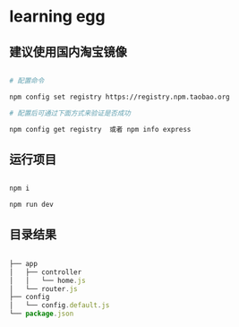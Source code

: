 # learning egg

## 建议使用国内淘宝镜像

```bash

# 配置命令

npm config set registry https://registry.npm.taobao.org

# 配置后可通过下面方式来验证是否成功

npm config get registry  或者 npm info express

```

## 运行项目

```bash

npm i

npm run dev

```

## 目录结果

```javascript

├── app
│   ├── controller
│   │   └── home.js
│   └── router.js
├── config
│   └── config.default.js
└── package.json

```
